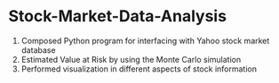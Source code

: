 # Stock-Market-Data-Analysis
1. Composed Python program for interfacing with Yahoo stock market database
2. Estimated Value at Risk by using the Monte Carlo simulation
3. Performed visualization in different aspects of stock information 

